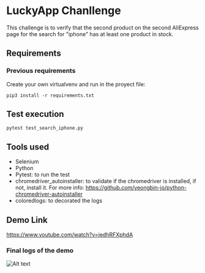 # LuckyApp Chanllenge
This challenge is to verify that the second product on the second AliExpress page for the search for "iphone" has at least one product in stock.

## Requirements

### Previous requirements
Create your own virtualvenv and run in the proyect file:

```
pip3 install -r requirements.txt
```

## Test execution
```
pytest test_search_iphone.py
```
## Tools used
* Selenium 
* Python
* Pytest: to run the test
* chromedriver_autoinstaller: to validate if the chromedriver is installed, if not, install it. For more info: https://github.com/yeongbin-jo/python-chromedriver-autoinstaller
* coloredlogs: to decorated the logs

## Demo Link
https://www.youtube.com/watch?v=jedhRFXphdA

### Final logs of the demo

![Alt text](https://i.imgur.com/fV9KoZJ.png "Final Logs")